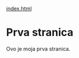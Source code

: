 [index.html](https://github.com/fpehar/ATP22/blob/main/index.md)
# Prva stranica
Ovo je moja prva stranica.
